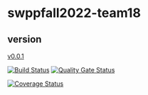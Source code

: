 
# swppfall2022-team18

## version
[v0.0.1](https://github.com/swsnu/swppfall2022-team18/tree/v0.0.1)

[![Build Status](https://app.travis-ci.com/swsnu/swppfall2022-team18.svg?branch=main)](https://app.travis-ci.com/swsnu/swppfall2022-team18)
[![Quality Gate Status](https://sonarcloud.io/api/project_badges/measure?project=swsnu_swppfall2022-team18&metric=alert_status)](https://sonarcloud.io/summary/new_code?id=swsnu_swppfall2022-team18)

[![Coverage Status](https://coveralls.io/repos/github/swsnu/swpp2021-team18/badge.svg?branch=main)](https://coveralls.io/github/swsnu/swpp2021-team18branch=main)
